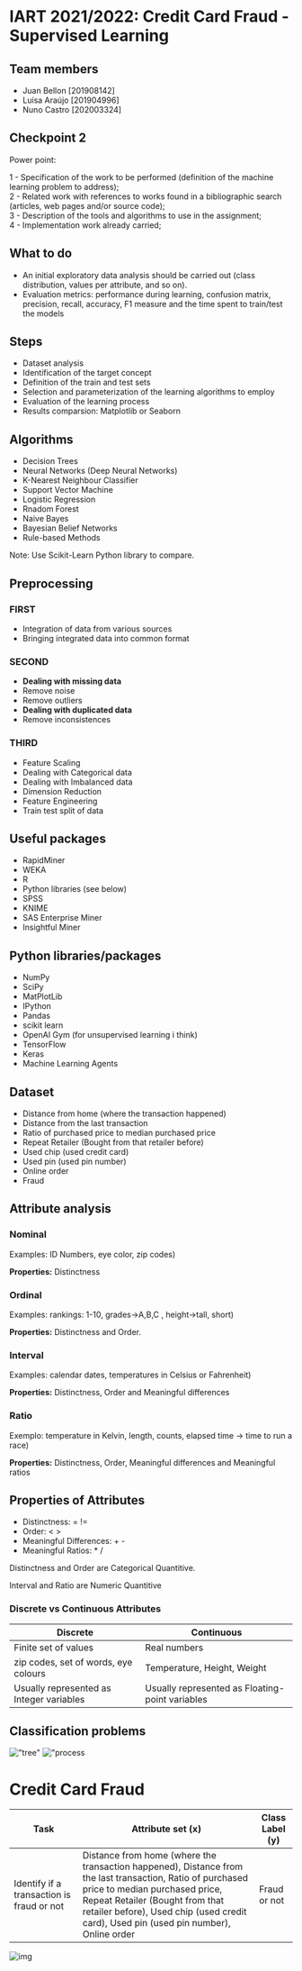 # IART 2021/2022: Credit Card Fraud - Supervised Learning

## Team members
- Juan Bellon [201908142]
- Luísa Araújo [201904996]
- Nuno Castro [202003324]

## Checkpoint 2

Power point:

1 - Specification of the work to be performed (definition of the machine learning problem to address); <br>
2 - Related work with references to works found in a bibliographic search (articles, web pages and/or source code); <br>
3 - Description of the tools and algorithms to use in the assignment; <br>
4 - Implementation work already carried; <br>

## What to do

- An initial exploratory data analysis should be carried out (class distribution, values per attribute, and
so on).
- Evaluation metrics: performance during learning, confusion matrix, precision, recall, accuracy, F1 measure and the time
spent to train/test the models

## Steps

- Dataset analysis 
- Identification of the target concept
- Definition of the train and test sets
- Selection and parameterization of the learning algorithms to employ
- Evaluation of the learning process
- Results comparsion: Matplotlib or Seaborn

## Algorithms

- Decision Trees
- Neural Networks (Deep Neural Networks)
- K-Nearest Neighbour Classifier
- Support Vector Machine
- Logistic Regression
- Rnadom Forest
- Naive Bayes
- Bayesian Belief Networks
- Rule-based Methods

Note: Use Scikit-Learn Python library to compare.


## Preprocessing

### FIRST

- Integration of data from various sources
- Bringing integrated data into common format

### SECOND

- <b> Dealing with missing data </b>
- Remove noise
- Remove outliers 
- <b> Dealing with duplicated data </b>
- Remove inconsistences

### THIRD

- Feature Scaling
- Dealing with Categorical data
- Dealing with Imbalanced data
- Dimension Reduction
- Feature Engineering
- Train test split of data


## Useful packages

- RapidMiner
- WEKA
- R
- Python libraries (see below)
- SPSS
- KNIME
- SAS Enterprise Miner
- Insightful Miner

## Python libraries/packages

- NumPy
- SciPy
- MatPlotLib
- IPython
- Pandas
- scikit learn
- OpenAI Gym (for unsupervised learning i think)
- TensorFlow
- Keras
- Machine Learning Agents

## Dataset

- Distance from home (where the transaction happened)
- Distance from the last transaction
- Ratio of purchased price to median purchased price
- Repeat Retailer (Bought from that retailer before)
- Used chip (used credit card)
- Used pin (used pin number)
- Online order
- Fraud

## Attribute analysis

### Nominal
Examples: ID Numbers, eye color, zip codes)

<b>Properties:</b> Distinctness

### Ordinal
Examples: rankings: 1-10, grades->A,B,C , height->tall, short)

<b>Properties:</b> Distinctness and Order.

### Interval
Examples: calendar dates, temperatures in Celsius or Fahrenheit)

<b>Properties:</b> Distinctness, Order and Meaningful differences

### Ratio
Exemplo: temperature in Kelvin, length, counts, elapsed time -> time to run a race)

<b>Properties:</b> Distinctness, Order, Meaningful differences and Meaningful ratios

## Properties of Attributes

- Distinctness: = !=
- Order: < >
- Meaningful Differences: + -
- Meaningful Ratios: * /

Distinctness and Order are Categorical Quantitive.

Interval and Ratio are Numeric Quantitive 

### Discrete vs Continuous Attributes

| Discrete | Continuous |
| -------- | ---------- |
| Finite set of values | Real numbers |
| zip codes, set of words, eye colours | Temperature, Height, Weight |
| Usually represented as Integer variables | Usually represented as Floating-point variables |


## Classification problems

!["tree"](img/tree.png)
!["process](img/tree.png)

# Credit Card Fraud

| Task | Attribute set (x) | Class Label (y) |
| - | - | - |
| Identify if a transaction is fraud or not | Distance from home (where the transaction happened), Distance from the last transaction, Ratio of purchased price to median purchased price, Repeat Retailer (Bought from that retailer before), Used chip (used credit card), Used pin (used pin number), Online order | Fraud or not

![img](img/classificatioon.png)